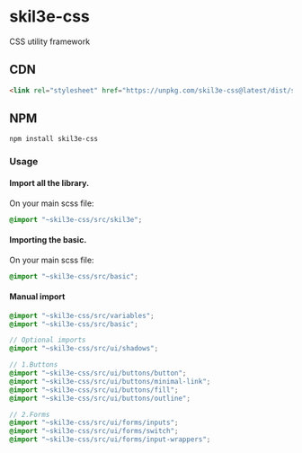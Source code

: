 # skil3e-css
CSS utility framework
## CDN
```html
<link rel="stylesheet" href="https://unpkg.com/skil3e-css@latest/dist/skil3e.min.css" crossorigin="anonymous">
```
## NPM
```
npm install skil3e-css
```
### Usage

#### Import all the library.
On your main scss file:
```SCSS
@import "~skil3e-css/src/skil3e";
```
#### Importing the basic.

On your main scss file:
```SCSS
@import "~skil3e-css/src/basic";
```
#### Manual import
```SCSS
@import "~skil3e-css/src/variables";
@import "~skil3e-css/src/basic";

// Optional imports
@import "~skil3e-css/src/ui/shadows";

// 1.Buttons
@import "~skil3e-css/src/ui/buttons/button";
@import "~skil3e-css/src/ui/buttons/minimal-link";
@import "~skil3e-css/src/ui/buttons/fill";
@import "~skil3e-css/src/ui/buttons/outline";

// 2.Forms
@import "~skil3e-css/src/ui/forms/inputs";
@import "~skil3e-css/src/ui/forms/switch";
@import "~skil3e-css/src/ui/forms/input-wrappers";
```
